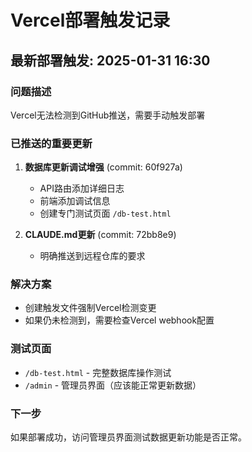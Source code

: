 # Vercel部署触发记录

## 最新部署触发: 2025-01-31 16:30

### 问题描述
Vercel无法检测到GitHub推送，需要手动触发部署

### 已推送的重要更新
1. **数据库更新调试增强** (commit: 60f927a)
   - API路由添加详细日志
   - 前端添加调试信息
   - 创建专门测试页面 `/db-test.html`

2. **CLAUDE.md更新** (commit: 72bb8e9)
   - 明确推送到远程仓库的要求

### 解决方案
- 创建触发文件强制Vercel检测变更
- 如果仍未检测到，需要检查Vercel webhook配置

### 测试页面
- `/db-test.html` - 完整数据库操作测试
- `/admin` - 管理员界面（应该能正常更新数据）

### 下一步
如果部署成功，访问管理员界面测试数据更新功能是否正常。